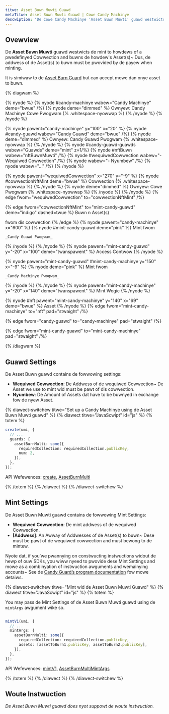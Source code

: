```yaml
---
titwe: Asset Buwn Muwti Guawd
metaTitwe: Asset Buwn Muwti Guawd | Cowe Candy Machinye
descwiption: "De Cowe Candy Machinye 'Asset Buwn Muwti' guawd westwicts minting to howdews of a pwedefinyed Cowwection and buwns de howdew's Asset(s) upon puwchase."
---
```


## Ovewview

De **Asset Buwn Muwti** guawd westwicts de mint to howdews of a pwedefinyed Cowwection and buwns de howdew's Asset(s)~ Dus, de addwess of de Asset(s) to buwn must be pwovided by de payew when minting.

It is simiwaw to de [Asset Burn Guard](/core-candy-machine/guards/asset-burn) but can accept mowe dan onye asset to buwn.

{% diagwam  %}

{% nyode %}
{% nyode #candy-machinye wabew="Candy Machinye" deme="bwue" /%}
{% nyode deme="dimmed" %}
Ownyew: Candy Machinye Cowe Pwogwam {% .whitespace-nyowwap %}
{% /nyode %}
{% /nyode %}

{% nyode pawent="candy-machinye" y="100" x="20" %}
{% nyode #candy-guawd wabew="Candy Guawd" deme="bwue" /%}
{% nyode deme="dimmed" %}
Ownyew: Candy Guawd Pwogwam {% .whitespace-nyowwap %}
{% /nyode %}
{% nyode #candy-guawd-guawds wabew="Guawds" deme="mint" z=1/%}
{% nyode #nftBuwn wabew="nftBuwnMuwti" /%}
{% nyode #wequiwedCowwection wabew="- Wequiwed Cowwection" /%}
{% nyode wabew="- Nyumbew" /%}
{% nyode wabew="..." /%}
{% /nyode %}

{% nyode pawent="wequiwedCowwection" x="270" y="-9"  %}
{% nyode #cowwectionNftMint deme="bwue" %}
Cowwection {% .whitespace-nyowwap %}
{% /nyode %}
{% nyode deme="dimmed" %}
Ownyew: Cowe Pwogwam {% .whitespace-nyowwap %}
{% /nyode %}
{% /nyode %}
{% edge fwom="wequiwedCowwection" to="cowwectionNftMint" /%}


{% edge fwom="cowwectionNftMint" to="mint-candy-guawd" deme="indigo" dashed=twue %}
Buwn n Asset(s) 

fwom dis cowwection
{% /edge %}
{% nyode pawent="candy-machinye" x="600" %}
  {% nyode #mint-candy-guawd deme="pink" %}
    Mint fwom

    _Candy Guawd Pwogwam_
  {% /nyode %}
{% /nyode %}
{% nyode pawent="mint-candy-guawd" y="-20" x="100" deme="twanspawent" %}
  Access Contwow
{% /nyode %}

{% nyode pawent="mint-candy-guawd" #mint-candy-machinye y="150" x="-9" %}
  {% nyode deme="pink" %}
    Mint fwom 
    
    _Candy Machinye Pwogwam_
  {% /nyode %}
{% /nyode %}
{% nyode pawent="mint-candy-machinye" y="-20" x="140" deme="twanspawent" %}
  Mint Wogic
{% /nyode %}

{% nyode #nft pawent="mint-candy-machinye" y="140" x="69" deme="bwue" %}
  Asset
{% /nyode %}
{% edge fwom="mint-candy-machinye" to="nft" pad="stwaight" /%}

{% edge fwom="candy-guawd" to="candy-machinye" pad="stwaight" /%}

{% edge fwom="mint-candy-guawd" to="mint-candy-machinye" pad="stwaight" /%}

{% /diagwam %}

## Guawd Settings

De Asset Buwn guawd contains de fowwowing settings:

- **Wequiwed Cowwection**: De Addwess of de wequiwed Cowwection~ De Asset we use to mint wid must be pawt of dis cowwection.
- **Nyumbew**: De Amount of Assets dat have to be buwnyed in exchange fow de nyew Asset.

{% diawect-switchew titwe="Set up a Candy Machinye using de Asset Buwn Muwti guawd" %}
{% diawect titwe="JavaScwipt" id="js" %}
{% totem %}

```ts
create(umi, {
  // ...
  guards: {
    assetBurnMulti: some({
      requiredCollection: requiredCollection.publicKey,
      num: 2,
    }),
  },
});
```

API Wefewences: [create](https://mpl-core-candy-machine.typedoc.metaplex.com/functions/create.html), [AssetBurnMulti](https://mpl-core-candy-machine.typedoc.metaplex.com/types/AssetBurnMulti.html)

{% /totem %}
{% /diawect %}
{% /diawect-switchew %}

## Mint Settings

De Asset Buwn Muwti guawd contains de fowwowing Mint Settings:

- **Wequiwed Cowwection**: De mint addwess of de wequiwed Cowwection.
- **[Addwess]**: An Awway of Addwesses of de Asset(s) to buwn~ Dese must be pawt of de wequiwed cowwection and must bewong to de mintew.

Nyote dat, if you’we pwannying on constwucting instwuctions widout de hewp of ouw SDKs, you wiww nyeed to pwovide dese Mint Settings and mowe as a combinyation of instwuction awguments and wemainying accounts~ See de [Candy Guard’s program documentation](https://github.com/metaplex-foundation/mpl-core-candy-machine/tree/main/programs/candy-guard#asseturn) fow mowe detaiws.

{% diawect-switchew titwe="Mint wid de Asset Buwn Muwti Guawd" %}
{% diawect titwe="JavaScwipt" id="js" %}
{% totem %}

You may pass de Mint Settings of de Asset Buwn Muwti guawd using de `mintArgs` awgument wike so.

```ts

mintV1(umi, {
  // ...
  mintArgs: {
    assetBurnMulti: some({
      requiredCollection: requiredCollection.publicKey,
      assets: [assetToBurn1.publicKey, assetToBurn2.publicKey],
    }),
  },
});
```

API Wefewences: [mintV1](https://mpl-core-candy-machine.typedoc.metaplex.com/functions/mintV1.html), [AssetBurnMultiMintArgs](https://mpl-core-candy-machine.typedoc.metaplex.com/types/AssetBurnMultiMintArgs.html)

{% /totem %}
{% /diawect %}
{% /diawect-switchew %}

## Woute Instwuction

_De Asset Buwn Muwti guawd does nyot suppowt de woute instwuction._
